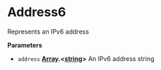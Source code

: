 # Address6

Represents an IPv6 address

**Parameters**

-   `address` **[Array](https://developer.mozilla.org/en-US/docs/Web/JavaScript/Reference/Global_Objects/Array).&lt;[string](https://developer.mozilla.org/en-US/docs/Web/JavaScript/Reference/Global_Objects/String)>** An IPv6 address string
